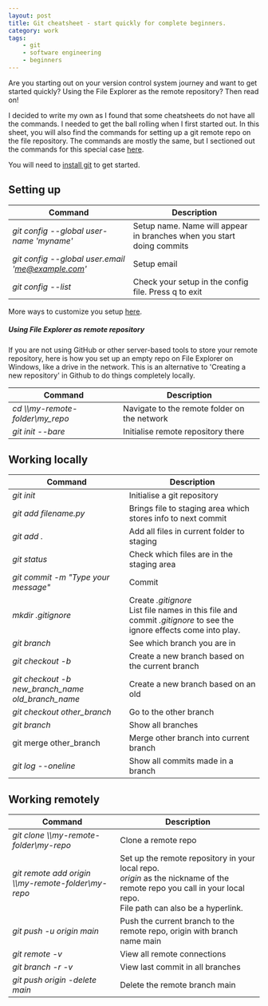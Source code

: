 ```yaml
---
layout: post
title: Git cheatsheet - start quickly for complete beginners.
category: work
tags: 
    - git
    - software engineering
    - beginners
---
```

Are you starting out on your version control system journey and want to get started quickly? Using the File Explorer as the remote repository? Then read on!

I decided to write my own as I found that some cheatsheets do not have all the commands. I needed to get the ball rolling when I first started out.
In this sheet, you will also find the commands for setting up a git remote repo on the file repository. The commands are mostly the same,
but I sectioned out the commands for this special case [here](#using-file-explorer-as-remote-repository).


You will need to [install git](https://git-scm.com/downloads) to get started.


## Setting up

| Command                                                    | Description                                                           |
|------------------------------------------------------------|-----------------------------------------------------------------------|
| <em>git config \-\-global user-name 'myname'</em>          | Setup name. Name will appear in branches when you start doing commits |
| <em>git config \-\-global user.email 'me@example.com'</em> | Setup email                                                           |
| <em>git config \-\-list</em>                               | Check your setup in the config file. Press q to exit                  |

More ways to customize you setup [here](https://git-scm.com/book/en/v2/Getting-Started-First-Time-Git-Setup).


##### Using File Explorer as remote repository

If you are not using GitHub or other server-based tools to store your remote repository, 
here is how you set up an empty repo on File Explorer on Windows, like a drive in the network.
This is an alternative to 'Creating a new repository' in Github to do things completely locally.

| Command                                     | Description                                  |         
|---------------------------------------------|----------------------------------------------|
| <em>cd  \\\\my-remote-folder\my_repo</em>   | Navigate to the remote folder on the network |
| <em>git init \-\-bare</em>                  | Initialise remote repository there           | 


## Working locally

| Command                                                  | Description                                                                                                                           |
|----------------------------------------------------------|---------------------------------------------------------------------------------------------------------------------------------------|
| <em>git init</em>                                        | Initialise a git repository                                                                                                           |
| <em>git add  filename.py</em>                            | Brings file to staging area which stores info to next commit                                                                          |
| <em>git add .</em>                                       | Add all files in current folder to staging                                                                                            |
| <em>git status<em>                                       | Check which files are in the staging area                                                                                             |
| <em>git commit -m "Type your message"</em>               | Commit                                                                                                                                |
| <em>mkdir .gitignore</em>                                | Create <em>.gitignore</em> <br> List file names in this file and commit <em>.gitignore</em> to see the ignore effects come into play. |
| <em>git branch</em>                                      | See which branch you are in                                                                                                           | 
| <em>git checkout -b</em>                                 | Create a new branch based on the current branch                                                                                       |
| <em>git checkout -b new_branch_name old_branch_name</em> | Create a new branch based on an old                                                                                                   |
| <em>git checkout  other_branch</em>                      | Go to the other branch                                                                                                                |
| <em>git branch</em>                                      | Show all branches                                                                                                                     | 
| git merge other_branch                                   | Merge other branch into current branch                                                                                                |
| <em>git log --oneline</em>                               | Show all commits made in a branch                                                                                                     |


## Working remotely

| Command                                                                       | Description                                                                                                                                                                  |
|-------------------------------------------------------------------------------|------------------------------------------------------------------------------------------------------------------------------------------------------------------------------|
| <em>git clone \\\\my-remote-folder\\my-repo</em>                              | Clone a remote repo                                                                                                                                                          |                                                                                                                   |
| <em>git remote add origin \\\\my-remote-folder\\my-repo</em>                  | Set up the remote repository in your local repo. <br><em>origin</em> as the nickname of the remote repo you call in your local repo. <br> File path can also be a hyperlink. |
| <em>git push -u origin main<em>                                               | Push the current branch to the remote repo, origin with branch name main                                                                                                     |
| <em>git remote -v</em>                                                        | View all remote connections                                                                                                                                                  |
| <em>git branch -r -v</em>                                                     | View last commit in all branches                                                                                                                                             |
| <em>git push origin -delete main</em>                                         | Delete the remote branch main                                                                                                                                                |



